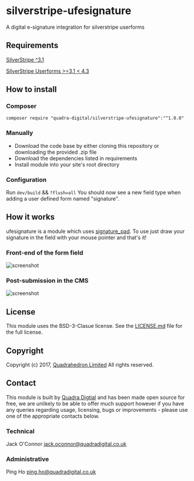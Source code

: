 # silverstripe-ufesignature
A digital e-signature integration for silverstripe userforms

## Requirements
[SilverStripe ^3.1](https://github.com/silverstripe/silverstripe-cms/tree/3)

[SilverStripe Userforms >=3.1 < 4.3](https://github.com/silverstripe/silverstripe-userforms/)

## How to install

### Composer
```composer require "quadra-digital/silverstripe-ufesignature":"^1.0.0"```

### Manually
- Download the code base by either cloning this repository or downloading the provided .zip file
- Download the dependencies listed in requirements
- Install module into your site's root directory

### Configuration
Run ```dev/build``` && ```?flush=all```
You should now see a new field type when adding a user defined form named "signature".

## How it works
ufesignature is a module which uses [signature_pad](https://github.com/szimek/signature_pad/).
To use just draw your signature in the field with your mouse pointer and that's it! 

### Front-end of the form field
![screenshot](images/ufesignature-frontend.png)

### Post-submission in the CMS
![screenshot](images/ufesignature-cms.png)

## License
This module uses the BSD-3-Clasue license. See the [LICENSE.md](LICENSE.md) file for the full license.

## Copyright
Copyright (c) 2017, [Quadrahedron Limited](https://www.quadradigital.co.uk) All rights reserved.

## Contact
This module is built by [Quadra Digtial](https://www.quadradigital.co.uk) and has been made open source for free, we are unlikely to be able to offer much support however if you have any queries regarding usage, licensing, bugs or improvements - please use one of the appropriate contacts below.

### Technical
Jack O'Connor <jack.oconnor@quadradigital.co.uk>

### Administrative
Ping Ho <ping.ho@quadradigital.co.uk>
